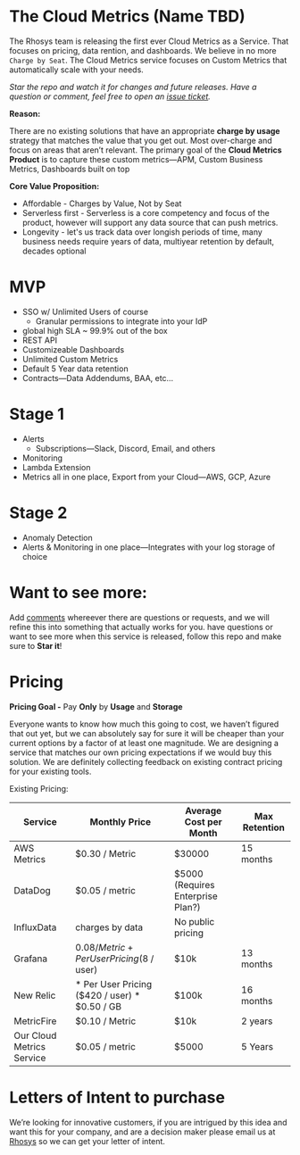 # The Cloud Metrics (Name TBD)

The Rhosys team is releasing the first ever Cloud Metrics as a Service. That focuses on pricing, data rention, and dashboards. We believe in no more `Charge by Seat`. The Cloud Metrics service focuses on Custom Metrics that automatically scale with your needs.

_Star the repo and watch it for changes and future releases. Have a question or comment, feel free to open an [issue ticket](https://github.com/Rhosys/metrics-service/issues)._

**Reason:**

There are no existing solutions that have an appropriate **charge by usage** strategy that matches the value that you get out. Most over-charge and focus on areas that aren’t relevant. The primary goal of the **Cloud Metrics Product** is to capture these custom metrics—APM, Custom Business Metrics, Dashboards built on top

**Core Value Proposition:**

- Affordable - Charges by Value, Not by Seat
- Serverless first - Serverless is a core competency and focus of the product, however will support any data source that can push metrics.
- Longevity - let's us track data over longish periods of time, many business needs require years of data, multiyear retention by default, decades optional

# MVP

- SSO w/ Unlimited Users of course
    - Granular permissions to integrate into your IdP
- global high SLA ~ 99.9% out of the box
- REST API
- Customizeable Dashboards
- Unlimited Custom Metrics
- Default 5 Year data retention
- Contracts—Data Addendums, BAA, etc…

# Stage 1

- Alerts
    - Subscriptions—Slack, Discord, Email, and others
- Monitoring
- Lambda Extension
- Metrics all in one place, Export from your Cloud—AWS, GCP, Azure

# Stage 2

- Anomaly Detection
- Alerts & Monitoring in one place—Integrates with your log storage of choice

# Want to see more:

Add [comments](https://github.com/Rhosys/metrics-service/issues) whereever there are questions or requests, and we will refine this into something that actually works for you. have questions or want to see more when this service is released, follow this repo and make sure to **Star it**!

# Pricing

**Pricing Goal -** Pay **Only** by **Usage** and **Storage**

Everyone wants to know how much this going to cost, we haven’t figured that out yet, but we can absolutely say for sure it will be cheaper than your current options by a factor of at least one magnitude. We are designing a service that matches our own pricing expectations if we would buy this solution. We are definitely collecting feedback on existing contract pricing for your existing tools.

Existing Pricing:

| Service | Monthly Price | Average Cost per Month | Max Retention |
| --- | --- | --- | --- |
| AWS Metrics | $0.30 / Metric | $30000 | 15 months |
| DataDog | $0.05 / metric | $5000 (Requires Enterprise Plan?) |  |
| InfluxData | charges by data | No public pricing |  |
| Grafana | $0.08 / Metric + Per User Pricing ($8 / user) | $10k | 13 months |
| New Relic | * Per User Pricing ($420 / user) * $0.50 / GB | $100k | 16 months |
| MetricFire | $0.10 / Metric | $10k | 2 years |
| Our Cloud Metrics Service | $0.05 / metric | $5000 | 5 Years |

# Letters of Intent to purchase

We’re looking for innovative customers, if you are intrigued by this idea and want this for your company, and are a decision maker please email us at [Rhosys](mailto:metrics-github@rhosys.ch) so we can get your letter of intent.
